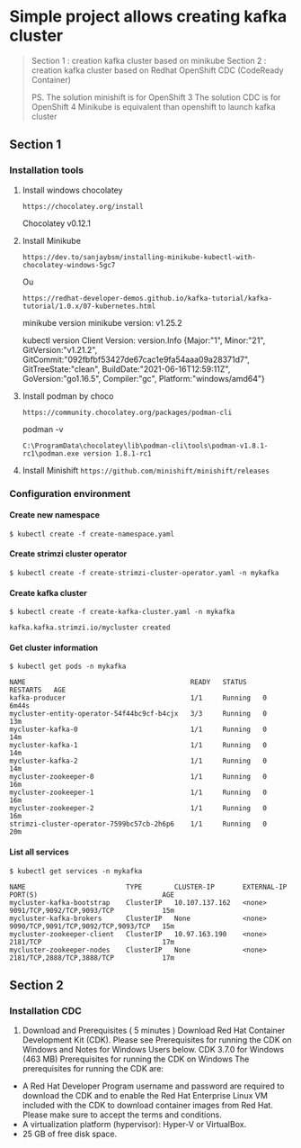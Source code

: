 # Simple project allows creating kafka cluster

> Section 1 : creation kafka cluster based on minikube
> Section 2 : creation kafka cluster based on Redhat OpenShift CDC (CodeReady Container)
> 
> PS. The solution minishift is for OpenShift 3
>     The solution CDC is for OpenShift 4
>     Minikube is equivalent than openshift to launch kafka cluster

## Section 1
### Installation tools
1. Install windows chocolatey

    ``https://chocolatey.org/install``

    Chocolatey v0.12.1
	
2. Install Minikube

   ``https://dev.to/sanjaybsm/installing-minikube-kubectl-with-chocolatey-windows-5gc7``
	
    Ou
    
    ``https://redhat-developer-demos.github.io/kafka-tutorial/kafka-tutorial/1.0.x/07-kubernetes.html``
	
    minikube version
    minikube version: v1.25.2
	
    kubectl version
    Client Version: version.Info {Major:"1", Minor:"21", GitVersion:"v1.21.2", GitCommit:"092fbfbf53427de67cac1e9fa54aaa09a28371d7", GitTreeState:"clean", BuildDate:"2021-06-16T12:59:11Z", GoVersion:"go1.16.5", Compiler:"gc", Platform:"windows/amd64"}
	
	
3. Install podman by choco

   ``https://community.chocolatey.org/packages/podman-cli``

    podman -v

   ``C:\ProgramData\chocolatey\lib\podman-cli\tools\podman-v1.8.1-rc1\podman.exe version 1.8.1-rc1``
	
4. Install Minishift
   ``https://github.com/minishift/minishift/releases``


### Configuration environment

#### Create new namespace

    $ kubectl create -f create-namespace.yaml

#### Create strimzi cluster operator
    $ kubectl create -f create-strimzi-cluster-operator.yaml -n mykafka

#### Create kafka cluster
    $ kubectl create -f create-kafka-cluster.yaml -n mykafka

    kafka.kafka.strimzi.io/mycluster created

#### Get cluster information
    $ kubectl get pods -n mykafka

    NAME                                         READY   STATUS    RESTARTS   AGE
    kafka-producer                               1/1     Running   0          6m44s
    mycluster-entity-operator-54f44bc9cf-b4cjx   3/3     Running   0          13m
    mycluster-kafka-0                            1/1     Running   0          14m
    mycluster-kafka-1                            1/1     Running   0          14m
    mycluster-kafka-2                            1/1     Running   0          14m
    mycluster-zookeeper-0                        1/1     Running   0          16m
    mycluster-zookeeper-1                        1/1     Running   0          16m
    mycluster-zookeeper-2                        1/1     Running   0          16m
    strimzi-cluster-operator-7599bc57cb-2h6p6    1/1     Running   0          20m

#### List all services
    $ kubectl get services -n mykafka

    NAME                         TYPE        CLUSTER-IP       EXTERNAL-IP   PORT(S)                               AGE
    mycluster-kafka-bootstrap    ClusterIP   10.107.137.162   <none>        9091/TCP,9092/TCP,9093/TCP            15m
    mycluster-kafka-brokers      ClusterIP   None             <none>        9090/TCP,9091/TCP,9092/TCP,9093/TCP   15m
    mycluster-zookeeper-client   ClusterIP   10.97.163.190    <none>        2181/TCP                              17m
    mycluster-zookeeper-nodes    ClusterIP   None             <none>        2181/TCP,2888/TCP,3888/TCP            17m


## Section 2

### Installation CDC
1. Download and Prerequisites ( 5 minutes )
   Download Red Hat Container Development Kit (CDK).  Please see Prerequisites for running the CDK on Windows and Notes for Windows Users below.
   CDK 3.7.0 for Windows (463 MB)
   Prerequisites for running the CDK on Windows
   The prerequisites for running the CDK are:

- A Red Hat Developer Program username and password are required to download the CDK and to enable the Red Hat Enterprise Linux VM included with the CDK to download container images from Red Hat.  Please make sure to accept the terms and conditions.
- A virtualization platform (hypervisor): Hyper-V or VirtualBox.
- 25 GB of free disk space.

